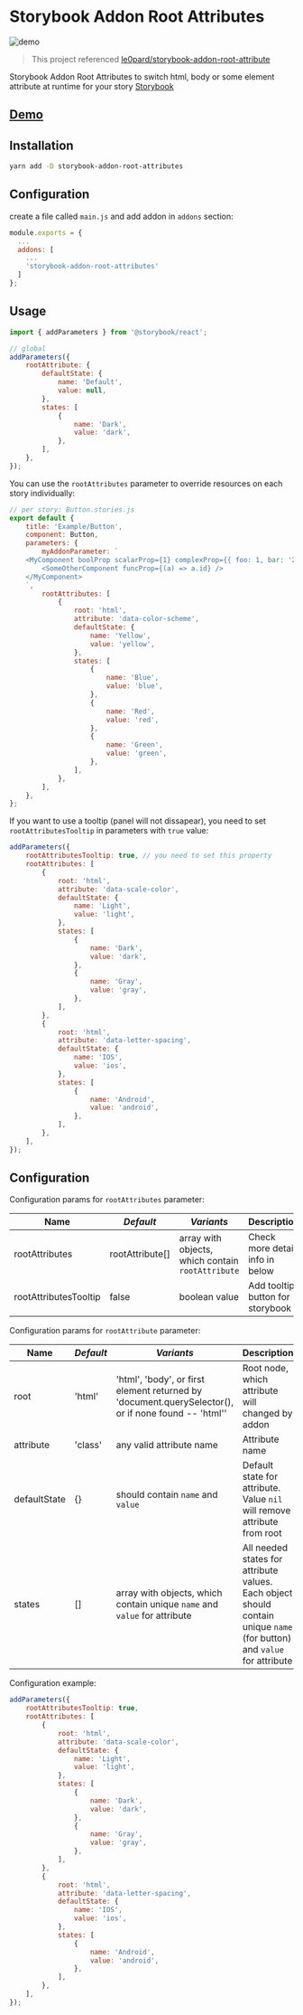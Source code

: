 # Storybook Addon Root Attributes

![demo](/assets/demo.gif)

> This project referenced [le0pard/storybook-addon-root-attribute](https://github.com/le0pard/storybook-addon-root-attribute)

Storybook Addon Root Attributes to switch html, body or some element attribute at runtime for your story [Storybook](https://storybook.js.org)

## [Demo](https://storybook-addon-root-attributes.vercel.app/)

## Installation

```sh
yarn add -D storybook-addon-root-attributes
```

## Configuration

create a file called `main.js` and add addon in `addons` section:

```js
module.exports = {
  ...
  addons: [
    ...
    'storybook-addon-root-attributes'
  ]
};
```

## Usage

```js
import { addParameters } from '@storybook/react';

// global
addParameters({
	rootAttribute: {
		defaultState: {
			name: 'Default',
			value: null,
		},
		states: [
			{
				name: 'Dark',
				value: 'dark',
			},
		],
	},
});
```

You can use the `rootAttributes` parameter to override resources on each story individually:

```js
// per story: Button.stories.js
export default {
	title: 'Example/Button',
	component: Button,
	parameters: {
		myAddonParameter: `
	<MyComponent boolProp scalarProp={1} complexProp={{ foo: 1, bar: '2' }}>
		<SomeOtherComponent funcProp={(a) => a.id} />
	</MyComponent>
	`,
		rootAttributes: [
			{
				root: 'html',
				attribute: 'data-color-scheme',
				defaultState: {
					name: 'Yellow',
					value: 'yellow',
				},
				states: [
					{
						name: 'Blue',
						value: 'blue',
					},
					{
						name: 'Red',
						value: 'red',
					},
					{
						name: 'Green',
						value: 'green',
					},
				],
			},
		],
	},
};
```

If you want to use a tooltip (panel will not dissapear), you need to set `rootAttributesTooltip` in parameters with `true` value:

```js
addParameters({
	rootAttributesTooltip: true, // you need to set this property
	rootAttributes: [
		{
			root: 'html',
			attribute: 'data-scale-color',
			defaultState: {
				name: 'Light',
				value: 'light',
			},
			states: [
				{
					name: 'Dark',
					value: 'dark',
				},
				{
					name: 'Gray',
					value: 'gray',
				},
			],
		},
		{
			root: 'html',
			attribute: 'data-letter-spacing',
			defaultState: {
				name: 'IOS',
				value: 'ios',
			},
			states: [
				{
					name: 'Android',
					value: 'android',
				},
			],
		},
	],
});
```

## Configuration

Configuration params for `rootAttributes` parameter:

| **Name**              | _Default_       | _Variants_                                        | **Description**                  |
| --------------------- | --------------- | ------------------------------------------------- | -------------------------------- |
| rootAttributes        | rootAttribute[] | array with objects, which contain `rootAttribute` | Check more detail info in below  |
| rootAttributesTooltip | false           | boolean value                                     | Add tooltip button for storybook |

Configuration params for `rootAttribute` parameter:

| **Name**     | _Default_ | _Variants_                                                                                          | **Description**                                                                                                         |
| ------------ | --------- | --------------------------------------------------------------------------------------------------- | ----------------------------------------------------------------------------------------------------------------------- |
| root         | 'html'    | 'html', 'body', or first element returned by 'document.querySelector(), or if none found -- 'html'' | Root node, which attribute will changed by addon                                                                        |
| attribute    | 'class'   | any valid attribute name                                                                            | Attribute name                                                                                                          |
| defaultState | {}        | should contain `name` and `value`                                                                   | Default state for attribute. Value `nil` will remove attribute from root                                                |
| states       | []        | array with objects, which contain unique `name` and `value` for attribute                           | All needed states for attribute values. Each object should contain unique `name` (for button) and `value` for attribute |

Configuration example:

```js
addParameters({
	rootAttributesTooltip: true,
	rootAttributes: [
		{
			root: 'html',
			attribute: 'data-scale-color',
			defaultState: {
				name: 'Light',
				value: 'light',
			},
			states: [
				{
					name: 'Dark',
					value: 'dark',
				},
				{
					name: 'Gray',
					value: 'gray',
				},
			],
		},
		{
			root: 'html',
			attribute: 'data-letter-spacing',
			defaultState: {
				name: 'IOS',
				value: 'ios',
			},
			states: [
				{
					name: 'Android',
					value: 'android',
				},
			],
		},
	],
});
```
